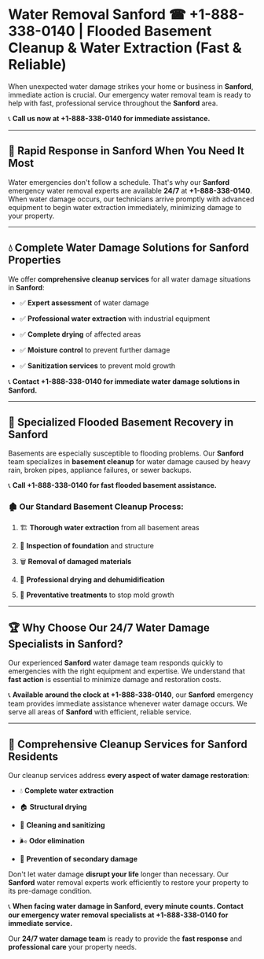 # Water Removal Sanford ☎ +1-888-338-0140 | Flooded Basement Cleanup & Water Extraction (Fast & Reliable)

When unexpected water damage strikes your home or business in **Sanford**, immediate action is crucial. Our emergency water removal team is ready to help with fast, professional service throughout the **Sanford** area. 

📞 **Call us now at +1-888-338-0140 for immediate assistance.**
---
## 🚀 Rapid Response in Sanford When You Need It Most
Water emergencies don't follow a schedule. That's why our **Sanford** emergency water removal experts are available **24/7** at **+1-888-338-0140**. When water damage occurs, our technicians arrive promptly with advanced equipment to begin water extraction immediately, minimizing damage to your property.
---
## 💧 Complete Water Damage Solutions for Sanford Properties
We offer **comprehensive cleanup services** for all water damage situations in **Sanford**:
- ✅ **Expert assessment** of water damage  
- ✅ **Professional water extraction** with industrial equipment  
- ✅ **Complete drying** of affected areas  
- ✅ **Moisture control** to prevent further damage  
- ✅ **Sanitization services** to prevent mold growth  
📞 **Contact +1-888-338-0140 for immediate water damage solutions in Sanford.**
---
## 🌊 Specialized Flooded Basement Recovery in Sanford
Basements are especially susceptible to flooding problems. Our **Sanford** team specializes in **basement cleanup** for water damage caused by heavy rain, broken pipes, appliance failures, or sewer backups. 
📞 **Call +1-888-338-0140 for fast flooded basement assistance.**
### 🏚️ Our Standard Basement Cleanup Process:
1. 🏗️ **Thorough water extraction** from all basement areas  
2. 🔎 **Inspection of foundation** and structure  
3. 🗑️ **Removal of damaged materials**  
4. 💨 **Professional drying and dehumidification**  
5. 🚫 **Preventative treatments** to stop mold growth  
---
## 🏆 Why Choose Our 24/7 Water Damage Specialists in Sanford?
Our experienced **Sanford** water damage team responds quickly to emergencies with the right equipment and expertise. We understand that **fast action** is essential to minimize damage and restoration costs.
📞 **Available around the clock at +1-888-338-0140**, our **Sanford** emergency team provides immediate assistance whenever water damage occurs. We serve all areas of **Sanford** with efficient, reliable service.
---
## 🧹 Comprehensive Cleanup Services for Sanford Residents
Our cleanup services address **every aspect of water damage restoration**:
- 💧 **Complete water extraction**  
- 🏠 **Structural drying**  
- 🧼 **Cleaning and sanitizing**  
- 🌬️ **Odor elimination**  
- 🚫 **Prevention of secondary damage**  
Don't let water damage **disrupt your life** longer than necessary. Our **Sanford** water removal experts work efficiently to restore your property to its pre-damage condition.
📞 **When facing water damage in Sanford, every minute counts. Contact our emergency water removal specialists at +1-888-338-0140 for immediate service.**
Our **24/7 water damage team** is ready to provide the **fast response** and **professional care** your property needs.

